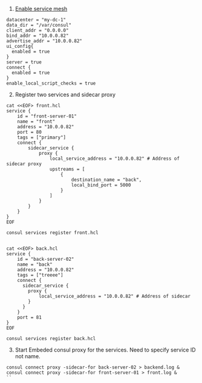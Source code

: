 1. [Enable service mesh](https://www.consul.io/docs/agent/config/config-files#connect)

```
datacenter = "my-dc-1"
data_dir = "/var/consul"
client_addr = "0.0.0.0"
bind_addr = "10.0.0.82" 
advertise_addr = "10.0.0.82"
ui_config{
  enabled = true
}
server = true
connect {
  enabled = true
}
enable_local_script_checks = true
``` 
2. Register two services and sidecar proxy
```
cat <<EOF> front.hcl
service {
    id = "front-server-01"
    name = "front"
    address = "10.0.0.82"
    port = 80
    tags = ["primary"]
    connect {
        sidecar_service {
            proxy {
                local_service_address = "10.0.0.82" # Address of sidecar proxy
                upstreams = [
                    {
                        destination_name = "back", 
                        local_bind_port = 5000
                    }
                ]
            }
        }
    }
}
EOF

consul services register front.hcl


cat <<EOF> back.hcl
service {
    id = "back-server-02"
    name = "back"
    address = "10.0.0.82"
    tags = ["treeee"]
    connect {
      sidecar_service {
        proxy {
            local_service_address = "10.0.0.82" # Address of sidecar 
        }
      }
    }
    port = 81
}
EOF

consul services register back.hcl
```
3. Start Embeded consul proxy for the services. Need to specify service ID not name.
```
consul connect proxy -sidecar-for back-server-02 > backend.log &
consul connect proxy -sidecar-for front-server-01 > front.log &
``